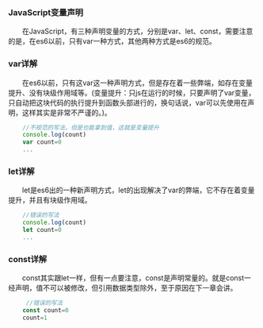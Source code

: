 ### JavaScript变量声明
&emsp;&emsp;在JavaScript，有三种声明变量的方式，分别是var、let、const，需要注意的是，在es6以前，只有var一种方式，其他两种方式是es6的规范。
### var详解
&emsp;&emsp;在es6以前，只有这var这一种声明方式，但是存在着一些弊端，如存在变量提升、没有块级作用域等。(变量提升：只js在运行的时候，只要声明了var变量，只自动把这块代码的执行提升到函数头部进行的，换句话说，var可以先使用在声明，这样其实是非常不严谨的。)。
```js
    //不规范的写法，但是也能拿到值，这就是变量提升
    console.log(count)
    var count=0
    ...
```
### let详解
&emsp;&emsp;let是es6出的一种新声明方式，let的出现解决了var的弊端，它不存在着变量提升，并且有块级作用域。
```js
    //错误的写法
    console.log(count)
    let count=0
    ...
```
### const详解
&emsp;&emsp;const其实跟let一样，但有一点要注意，const是声明常量的。就是const一经声明，值不可以被修改，但引用数据类型除外，至于原因在下一章会讲。
```js
     //错误的写法
    const count=0
    count=1
```
